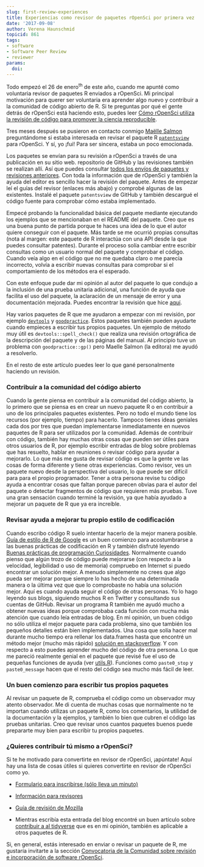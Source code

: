 ```yaml
---
slug: first-review-experiences
title: Experiencias como revisor de paquetes rOpenSci por primera vez
date: '2017-09-08'
author: Verena Haunschmid
topicid: 861
tags:
- software
- Software Peer Review
- reviewer
params:
  doi: 
---
```


Todo empezó el 26 de enero<sup>th</sup> de este año, cuando me apunté como voluntaria
revisor de paquetes R enviados a rOpenSci. Mi principal motivación para
querer ser voluntaria era aprender algo nuevo y
contribuir a la comunidad de código abierto de R. Si te preguntas por qué el
gente detrás de rOpenSci está haciendo esto, puedes leer [Cómo rOpenSci utiliza la revisión de código para promover la ciencia reproducible](https://www.numfocus.org/blog/how-ropensci-uses-code-review-to-promote-reproducible-science/).

Tres meses después se pusieron en contacto conmigo [Maëlle Salmon](https://twitter.com/masalmon) preguntándome si estaba interesada en
revisar el paquete R [`patentsview`](https://github.com/ropensci/patentsview) para rOpenSci. Y sí, yo
¡fui! Para ser sincera, estaba un poco emocionada.

Los paquetes se envían para su revisión a rOpenSci a través de una publicación en su sitio web.
repositorio de GitHub y las revisiones también se realizan allí. Así que puedes consultar
[todos los envíos de paquetes y revisiones anteriores](https://github.com/ropensci/software-review/issues).
Con toda la información que
de rOpenSci y también la ayuda del editor es sencillo
hacer la revisión del paquete. Antes de empezar leí el
guías del revisor (enlaces más abajo) y comprobé algunas de las
existentes. Instalé el paquete `patentsview` de GitHub y también
descargué el código fuente para comprobar cómo estaba implementado.

Empecé probando la funcionalidad básica del paquete mediante
ejecutando los ejemplos que se mencionaban en el README del
paquete. Creo que es una buena
punto de partida porque te haces una idea de lo que el autor quiere
conseguir con el paquete. Más tarde se me ocurrió
propias consultas (nota al margen: este paquete de R interactúa con una API desde la que
puedes consultar patentes). Durante el proceso solía cambiar entre
escribir consultas como un usuario normal del paquete
y comprobar el código. Cuando veía algo en el código que
no me quedaba claro o me parecía incorrecto, volvía a escribir nuevas
consultas para comprobar si el comportamiento de los métodos era el esperado.

Con este enfoque pude dar mi opinión al autor del paquete
lo que condujo a la inclusión de una prueba unitaria adicional, una función de ayuda
que facilita el uso del paquete, la aclaración de un mensaje de error
y una documentación mejorada. Puedes encontrar la revisión que hice [aquí](https://github.com/ropensci/software-review/issues/112#issuecomment-303462505).

Hay varios paquetes de R que me ayudaron a empezar con mi revisión,
por ejemplo [`devtools`](https://github.com/hadley/devtools) y
[`goodpractice`](https://github.com/MangoTheCat/goodpractice). Estos
paquetes también pueden ayudarte cuando empieces a escribir tus propios paquetes. Un
ejemplo de método muy útil es `devtools::spell_check()` que
realiza una revisión ortográfica de la descripción del paquete y de las páginas del manual.
Al principio tuve un problema con `goodpractice::gp()` pero Maelle Salmon
(la editora) me ayudó a resolverlo.

En el resto de este artículo puedes leer lo que gané personalmente haciendo un
revisión.

### Contribuir a la comunidad del código abierto

Cuando la gente piensa en contribuir a la comunidad del código abierto, la
lo primero que se piensa es en crear un nuevo paquete R o en contribuir a uno
de los principales paquetes existentes. Pero no todo el mundo tiene los recursos
(por ejemplo, tiempo) para hacerlo. Tampoco tienes ideas geniales cada dos por tres
que puedan implementarse inmediatamente en nuevos paquetes de R para ser utilizados por
la comunidad. Además de contribuir con código, también hay muchas
otras cosas que pueden ser útiles para otros usuarios de R, por ejemplo escribir
entradas de blog sobre problemas que has resuelto, hablar en reuniones o revisar
código para ayudar a mejorarlo. Lo que más me gusta de revisar código es que
la gente ve las cosas de forma diferente y tiene otras experiencias. Como revisor,
ves un paquete nuevo desde la perspectiva del usuario, lo que puede ser difícil para
para el propio programador. Tener a otra persona
revise tu código ayuda a encontrar cosas que faltan porque parecen
obvias para el autor del paquete o detectar fragmentos de código que requieren más
pruebas. Tuve una gran sensación cuando terminé la revisión, ya que había
ayudado a mejorar un paquete de R que ya era increíble.

### Revisar ayuda a mejorar tu propio estilo de codificación

Cuando escribo código R suelo intentar hacerlo de la mejor manera posible.
[Guía de estilo de R de Google](https://google.github.io/styleguide/Rguide.xml)
es un buen comienzo para acostumbrarse a las buenas prácticas de codificación en R y también
disfruté leyendo [Buenas prácticas de programación
Curiosidades](https://github.com/timoxley/best-practices). Normalmente
cuando pienso que algún trozo de código puede mejorarse (con respecto a la velocidad,
legibilidad o uso de memoria) compruebo en Internet si puedo encontrar un
solución mejor. A menudo simplemente no crees que algo pueda ser
mejorar porque siempre lo has hecho de una determinada manera o la última vez que
que lo comprobaste no había una solución mejor. Aquí es cuando ayuda seguir
el código de otras personas. Yo lo hago leyendo sus blogs, siguiendo muchos R
en Twitter y consultando sus cuentas de GitHub. Revisar un programa R
también me ayudó mucho a obtener nuevas ideas porque
comprobaba cada función con mucha más atención que cuando leía entradas de blog.
En mi opinión, un buen código no sólo utiliza el mejor paquete para cada
problema, sino que también los pequeños detalles están bien implementados. Una cosa que
solía hacer mal durante mucho tiempo era rellenar los data.frames hasta que
encontré un método mejor (mucho más rápido)
[solución en stackoverflow](https://stackoverflow.com/a/29419402).
Y con respecto a esto
puedes aprender mucho del código de otra persona. Lo que me pareció realmente genial en
el paquete que revisé fue el uso de pequeñas funciones de ayuda (ver
[utils.R](https://github.com/ropensci/patentsview/blob/c03e1ab2537873d7a9b76025b0072953efb475c1/R/utils.R)).
Funciones como `paste0_stop` y `paste0_message` hacen que el resto del
código sea mucho más fácil de leer.

### Un buen comienzo para escribir tus propios paquetes

Al revisar un paquete de R, comprueba el código como un observador muy atento
observador. Me di cuenta de muchas cosas que normalmente no te importan cuando utilizas
un paquete R, como los comentarios, la utilidad de la documentación y la
ejemplos, y también lo bien que cubren el código las pruebas unitarias. Creo que
revisar unos cuantos paquetes buenos puede prepararte muy bien para escribir tu
propios paquetes.

### ¿Quieres contribuir tú mismo a rOpenSci?

Si te he motivado para convertirte en revisor de rOpenSci, ¡apúntate! Aquí
hay una lista de cosas útiles si quieres convertirte en revisor de rOpenSci
como yo.

- [Formulario para inscribirse (sólo lleva un minuto)](/onboarding/)

- [Información para revisores](https://devguide.ropensci.org/reviewerguide.html)

- [Guía de revisión de Mozilla](https://mozillascience.github.io/codeReview/review.html)

- Mientras escribía esta entrada del blog encontré un buen artículo sobre [contribuir a
  al tidyverse](https://www.tidyverse.org/articles/2017/08/contributing/) que es
  en mi opinión, también es aplicable a otros paquetes de R.

Si, en general, estás interesado en enviar o revisar un paquete de R, me gustaría invitarte a la sección [ Convocatoria de la Comunidad sobre revisión e incorporación de software rOpenSci](/blog/2017/08/31/comm-call-v14).


